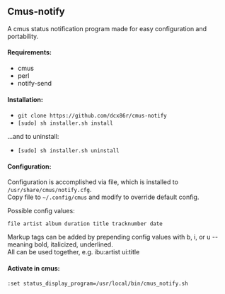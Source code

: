 ## Cmus-notify

A cmus status notification program made for easy configuration and portability.

#### Requirements:

* cmus
* perl
* notify-send

#### Installation:

* `git clone https://github.com/dcx86r/cmus-notify`  
* `[sudo] sh installer.sh install`

...and to uninstall:  
* `[sudo] sh installer.sh uninstall`

#### Configuration:

Configuration is accomplished via file, which is installed to `/usr/share/cmus/notify.cfg`.  
Copy file to `~/.config/cmus` and modify to override default config. 

Possible config values:  

`file artist album duration title tracknumber date`

Markup tags can be added by prepending config values with b, i, or u -- meaning bold, italicized, underlined.  
All can be used together, e.g. ibu:artist ui:title 

#### Activate in cmus:

`:set status_display_program=/usr/local/bin/cmus_notify.sh`
